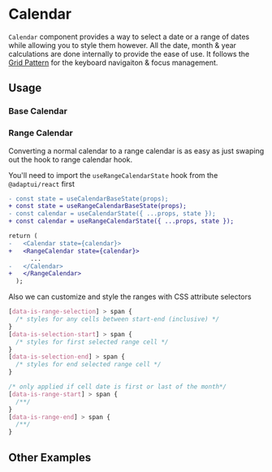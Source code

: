# Calendar

`Calendar` component provides a way to select a date or a range of dates while
allowing you to style them however. All the date, month & year calculations are
done internally to provide the ease of use. It follows the
[Grid Pattern](https://www.w3.org/WAI/ARIA/apg/patterns/grid/) for the keyboard
navigaiton & focus management.

<!-- INJECT_TOC -->

## Usage

### Base Calendar

<!-- IMPORT_EXAMPLE src/calendar/stories/templates/CalendarBasicJsx.ts -->

<!-- CODESANDBOX
link_title: Calendar
js: src/calendar/stories/templates/CalendarBasicJsx.ts
css: src/calendar/stories/templates/CalendarBasicCss.ts
utils: src/calendar/stories/templates/UtilsJsx.ts
-->
<!-- CODESANDBOX
link_title: Calendar TS
tsx: src/calendar/stories/templates/CalendarBasicTsx.ts
css: src/calendar/stories/templates/CalendarBasicCss.ts
utils: src/calendar/stories/templates/UtilsTsx.ts
-->

### Range Calendar

Converting a normal calendar to a range calendar is as easy as just swaping out
the hook to range calendar hook.

You'll need to import the `useRangeCalendarState` hook from the `@adaptui/react`
first

```diff
- const state = useCalendarBaseState(props);
+ const state = useRangeCalendarBaseState(props);
- const calendar = useCalendarState({ ...props, state });
+ const calendar = useRangeCalendarState({ ...props, state });

return (
-   <Calendar state={calendar}>
+   <RangeCalendar state={calendar}>
      ...
-   </Calendar>
+   </RangeCalendar>
  );
```

Also we can customize and style the ranges with CSS attribute selectors

```css
[data-is-range-selection] > span {
  /* styles for any cells between start-end (inclusive) */
}
[data-is-selection-start] > span {
  /* styles for first selected range cell */
}
[data-is-selection-end] > span {
  /* styles for end selected range cell */
}

/* only applied if cell date is first or last of the month*/
[data-is-range-start] > span {
  /**/
}
[data-is-range-end] > span {
  /**/
}
```

<!-- CODESANDBOX
link_title: Range Calendar
js: src/calendar/stories/templates/CalendarRangeJsx.ts
css: src/calendar/stories/templates/CalendarRangeCss.ts
utils: src/calendar/stories/templates/UtilsJsx.ts
-->
<!-- CODESANDBOX
link_title: Range Calendar TS
tsx: src/calendar/stories/templates/CalendarRangeTsx.ts
css: src/calendar/stories/templates/CalendarRangeCss.ts
utils: src/calendar/stories/templates/UtilsTsx.ts
-->

## Other Examples

<!-- CODESANDBOX
link_title: Calendar Styled
js: src/calendar/stories/templates/CalendarStyledJsx.ts
css: src/calendar/stories/templates/CalendarBasicCss.ts
utils: src/calendar/stories/templates/UtilsJsx.ts
-->
<!-- CODESANDBOX
link_title: Calendar Styled TS
tsx: src/calendar/stories/templates/CalendarStyledTsx.ts
css: src/calendar/stories/templates/CalendarBasicCss.ts
utils: src/calendar/stories/templates/UtilsTsx.ts
-->

<!-- CODESANDBOX
link_title: Calendar Range Styled
js: src/calendar/stories/templates/CalendarRangeStyledJsx.ts
css: src/calendar/stories/templates/CalendarRangeCss.ts
utils: src/calendar/stories/templates/UtilsJsx.ts
-->
<!-- CODESANDBOX
link_title: Calendar Range Styled TS
tsx: src/calendar/stories/templates/CalendarRangeStyledTsx.ts
css: src/calendar/stories/templates/CalendarRangeCss.ts
utils: src/calendar/stories/templates/UtilsTsx.ts
-->

<!-- INJECT_COMPOSITION src/calendar -->

<!-- INJECT_PROPS src/calendar -->
